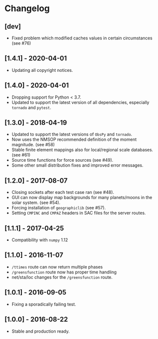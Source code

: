 # Changelog

## [dev]

- Fixed problem which modified caches values in certain circumstances (see #76)

## [1.4.1] - 2020-04-01

- Updating all copyright notices.

## [1.4.0] - 2020-04-01

- Dropping support for Python < 3.7.
- Updated to support the latest version of all dependencies, especially
  `tornado` and `pytest`.

## [1.3.0] - 2018-04-19

- Updated to support the latest versions of `ObsPy` and `tornado`.
- Now uses the NMSOP recommended definition of the moment magnitude.
  (see #58)
- Stable finite element mappings also for local/regional scale databases.
  (see #61)
- Source time functions for force sources (see #49).
- Some other small distribution fixes and improved error messages.

## [1.2.0] - 2017-08-07

- Closing sockets after each test case ran (see #48).
- GUI can now display map backgrounds for many planets/moons in the solar
  system. (see #54).
- Forcing installation of `geographiclib` (see #57).
- Setting `CMPINC` and `CMPAZ` headers in SAC files for the server routes.

## [1.1.1] - 2017-04-25

- Compatibility with `numpy` 1.12

## [1.1.0] - 2016-11-07

- `/ttimes` route can now return multiple phases
- `/greensfunction` route now has proper time handling
- net/sta/loc changes for the `/greensfunction` route.

## [1.0.1] - 2016-09-05

- Fixing a sporadically failing test.

## [1.0.0] - 2016-08-22

- Stable and production ready.
